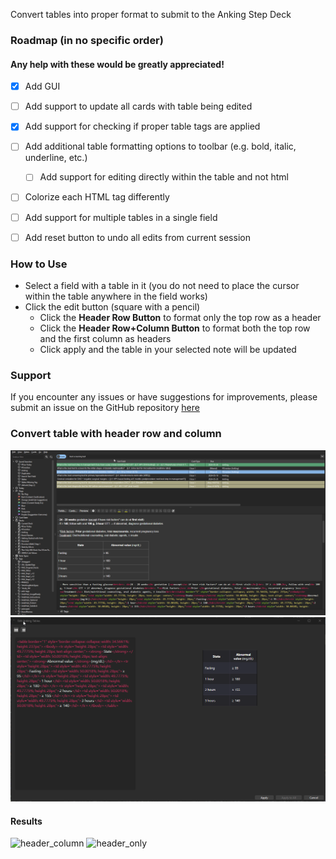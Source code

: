 Convert tables into proper format to submit to the Anking Step Deck

### Roadmap (in no specific order)
#### Any help with these would be greatly appreciated!
- [x] Add GUI
- [ ] Add support to update all cards with table being edited
- [X] Add support for checking if proper table tags are applied
- [ ] Add additional table formatting options to toolbar (e.g. bold, italic, underline, etc.)
  - [ ] Add support for editing directly within the table and not html
- [ ] Colorize each HTML tag differently
- [ ] Add support for multiple tables in a single field
- [ ] Add reset button to undo all edits from current session


### How to Use
- Select a field with a table in it (you do not need to place the cursor within the table anywhere in the field works)
- Click the edit button (square with a pencil)
  - Click the **Header Row Button** to format only the top row as a header
  - Click the **Header Row+Column Button** to format both the top row and the first column as headers
  - Click apply and the table in your selected note will be updated

### Support
If you encounter any issues or have suggestions for improvements, please submit an issue on the GitHub repository [here](https://github.com/shmuelsash/AnkingTables/issues)

### Convert table with header row and column
<img src="https://raw.githubusercontent.com/shmuelsash/AnkingTables/main/ankiweb/click_edit_button.gif" alt="click edit button">
<img src="https://raw.githubusercontent.com/shmuelsash/AnkingTables/main/ankiweb/tutorial.gif" alt="tutorial">

#### Results

<img src="https://raw.githubusercontent.com/shmuelsash/AnkingTables/main/ankiweb/header_column.gif" width="498" alt="header_column">
<img src="https://raw.githubusercontent.com/shmuelsash/AnkingTables/main/ankiweb/header_only.gif" width="510" alt="header_only">